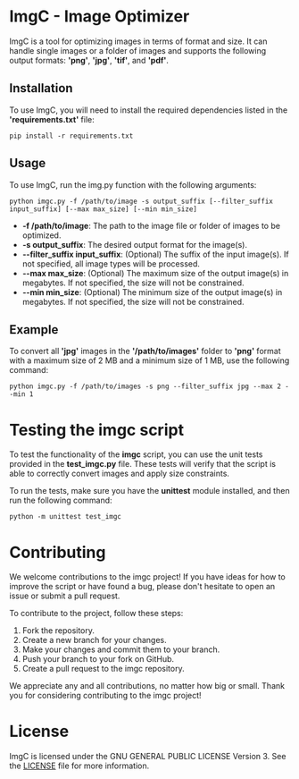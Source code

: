 # ImgC - Image Optimizer

ImgC is a tool for optimizing images in terms of format and size. It can handle single images or a folder of images and supports the following output formats: **'png'**, **'jpg'**, **'tif'**, and **'pdf'**.

## Installation

To use ImgC, you will need to install the required dependencies listed in the **'requirements.txt'** file:

```basch
pip install -r requirements.txt
```

## Usage
To use ImgC, run the img.py function with the following arguments:

```basch
python imgc.py -f /path/to/image -s output_suffix [--filter_suffix input_suffix] [--max max_size] [--min min_size]
```

- **-f /path/to/image**: The path to the image file or folder of images to be optimized.
- **-s output_suffix**: The desired output format for the image(s).
- **--filter_suffix input_suffix**: (Optional) The suffix of the input image(s). If not specified, all image types will be processed.
- **--max max_size**: (Optional) The maximum size of the output image(s) in megabytes. If not specified, the size will not be constrained.
- **--min min_size**: (Optional) The minimum size of the output image(s) in megabytes. If not specified, the size will not be constrained.

## Example

To convert all **'jpg'** images in the **'/path/to/images'** folder to **'png'** format with a maximum size of 2 MB and a minimum size of 1 MB, use the following command:

```basch
python imgc.py -f /path/to/images -s png --filter_suffix jpg --max 2 --min 1
```

# Testing the imgc script

To test the functionality of the **imgc** script, you can use the unit tests provided in the **test_imgc.py** file. These tests will verify that the script is able to correctly convert images and apply size constraints.

To run the tests, make sure you have the **unittest** module installed, and then run the following command:

```basch
python -m unittest test_imgc
```

# Contributing

We welcome contributions to the imgc project! If you have ideas for how to improve the script or have found a bug, please don't hesitate to open an issue or submit a pull request.

To contribute to the project, follow these steps:

1. Fork the repository.
2. Create a new branch for your changes.
3. Make your changes and commit them to your branch.
4. Push your branch to your fork on GitHub.
5. Create a pull request to the imgc repository.

We appreciate any and all contributions, no matter how big or small. Thank you for considering contributing to the imgc project!

# License
ImgC is licensed under the GNU GENERAL PUBLIC LICENSE Version 3. See the [LICENSE](./LICENSE) file for more information.
